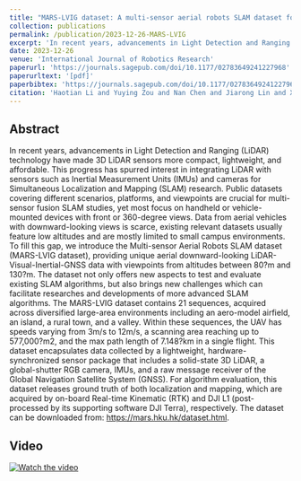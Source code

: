 ```yaml
---
title: "MARS-LVIG dataset: A multi-sensor aerial robots SLAM dataset for LiDAR-visual-inertial-GNSS fusion"
collection: publications
permalink: /publication/2023-12-26-MARS-LVIG
excerpt: 'In recent years, advancements in Light Detection and Ranging (LiDAR) technology have made 3D LiDAR sensors more compact, lightweight, and affordable. ...'
date: 2023-12-26
venue: 'International Journal of Robotics Research'
paperurl: 'https://journals.sagepub.com/doi/10.1177/02783649241227968'
paperurltext: '[pdf]'
paperbibtex: 'https://journals.sagepub.com/doi/10.1177/02783649241227968'
citation: 'Haotian Li and Yuying Zou and Nan Chen and Jiarong Lin and Xiyuan Liu and Wei Xu and Chunran Zheng and Rundong Li and Dongjiao He and Fanze Kong and Yixi Cai and Zheng Liu and Shunbo Zhou and Kaiwen Xue and Fu Zhang.(2024). MARS-LVIG dataset: A multi-sensor aerial robots SLAM dataset for LiDAR-visual-inertial-GNSS fusion. The International Journal of Robotics Research.'
---
```

## Abstract

In recent years, advancements in Light Detection and Ranging (LiDAR) technology have made 3D LiDAR sensors more compact, lightweight, and affordable. This progress has spurred interest in integrating LiDAR with sensors such as Inertial Measurement Units (IMUs) and cameras for Simultaneous Localization and Mapping (SLAM) research. Public datasets covering different scenarios, platforms, and viewpoints are crucial for multi-sensor fusion SLAM studies, yet most focus on handheld or vehicle-mounted devices with front or 360-degree views. Data from aerial vehicles with downward-looking views is scarce, existing relevant datasets usually feature low altitudes and are mostly limited to small campus environments. To fill this gap, we introduce the Multi-sensor Aerial Robots SLAM dataset (MARS-LVIG dataset), providing unique aerial downward-looking LiDAR-Visual-Inertial-GNSS data with viewpoints from altitudes between 80?m and 130?m. The dataset not only offers new aspects to test and evaluate existing SLAM algorithms, but also brings new challenges which can facilitate researches and developments of more advanced SLAM algorithms. The MARS-LVIG dataset contains 21 sequences, acquired across diversified large-area environments including an aero-model airfield, an island, a rural town, and a valley. Within these sequences, the UAV has speeds varying from 3m/s to 12m/s, a scanning area reaching up to 577,000?m2, and the max path length of 7.148?km in a single flight. This dataset encapsulates data collected by a lightweight, hardware-synchronized sensor package that includes a solid-state 3D LiDAR, a global-shutter RGB camera, IMUs, and a raw message receiver of the Global Navigation Satellite System (GNSS). For algorithm evaluation, this dataset releases ground truth of both localization and mapping, which are acquired by on-board Real-time Kinematic (RTK) and DJI L1 (post-processed by its supporting software DJI Terra), respectively. The dataset can be downloaded from: https://mars.hku.hk/dataset.html.

## Video
[![Watch the video](https://mars.hku.hk/images/dataset/airport_gif~1.gif)](https://mars.hku.hk/images/dataset/265.mp4)
